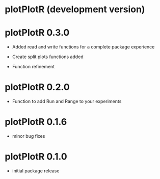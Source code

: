 # plotPlotR (development version)

# plotPlotR 0.3.0

-   Added read and write functions for a complete package experience

-   Create split plots functions added

-   Function refinement

# plotPlotR 0.2.0

-   Function to add Run and Range to your experiments

# plotPlotR 0.1.6

-   minor bug fixes

# plotPlotR 0.1.0

-   initial package release

